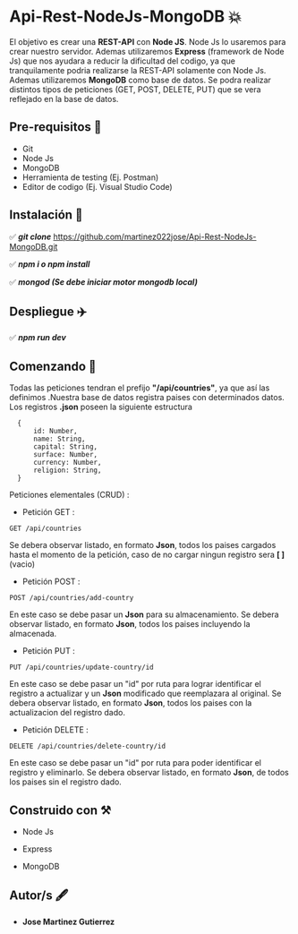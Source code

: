 # Api-Rest-NodeJs-MongoDB  :boom:

El objetivo es crear una **REST-API** con **Node JS**. Node Js lo usaremos para crear nuestro servidor. Ademas utilizaremos **Express** (framework de Node Js) 
que nos ayudara a reducir la dificultad del codigo, ya que tranquilamente podria realizarse la REST-API solamente con Node Js. Ademas utilizaremos **MongoDB**
como base de datos. Se podra realizar distintos tipos de peticiones (GET, POST, DELETE, PUT) que se vera reflejado en la base de datos.


## Pre-requisitos :page_with_curl:

* Git
* Node Js
* MongoDB
* Herramienta de testing (Ej. Postman)
* Editor de codigo (Ej. Visual Studio Code)

## Instalación :wrench:

  :white_check_mark:  ***git clone*** https://github.com/martinez022jose/Api-Rest-NodeJs-MongoDB.git <br>
  
  :white_check_mark: ***npm i o npm install*** <br>
  
  :white_check_mark: ***mongod (Se debe iniciar motor mongodb local)*** <br>

## Despliegue :airplane:

 :white_check_mark: ***npm run dev*** <br>

## Comenzando :loudspeaker:

Todas las peticiones tendran el prefijo **"/api/countries"**, ya que así las definimos .Nuestra base de datos registra paises con determinados datos.
Los registros **.json** poseen la siguiente estructura
 
```
  { 
      id: Number, 
      name: String, 
      capital: String, 
      surface: Number, 
      currency: Number, 
      religion: String,
  }
 ```
  
Peticiones elementales (CRUD) :

- Petición GET :

``` 
GET /api/countries 
```

 Se debera observar listado, en formato **Json**, todos los paises cargados hasta el momento de la petición, caso de no cargar ningun registro sera **[ ]** (vacio)

- Petición POST :

```
POST /api/countries/add-country
```

En este caso se debe pasar un **Json** para su almacenamiento. Se debera observar listado, en formato **Json**, todos los paises incluyendo la almacenada.

- Petición PUT :

```
PUT /api/countries/update-country/id
```

En este caso se debe pasar un "id" por ruta para lograr identificar el registro a actualizar y un **Json** modificado que reemplazara al original. 
Se debera observar listado, en formato **Json**, todos los paises con la actualizacion del registro dado.

- Petición DELETE :

```
DELETE /api/countries/delete-country/id
```

En este caso se debe pasar un "id" por ruta para poder identificar el registro y eliminarlo. Se debera observar listado, en formato **Json**, 
de todos los paises sin el registro dado. 

## Construido con :hammer_and_pick:

* Node Js

* Express

* MongoDB

## Autor/s :fountain_pen:

* **Jose Martinez Gutierrez**
